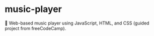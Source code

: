 # music-player
🎵 Web-based music player using JavaScript, HTML, and CSS (guided project from freeCodeCamp).
